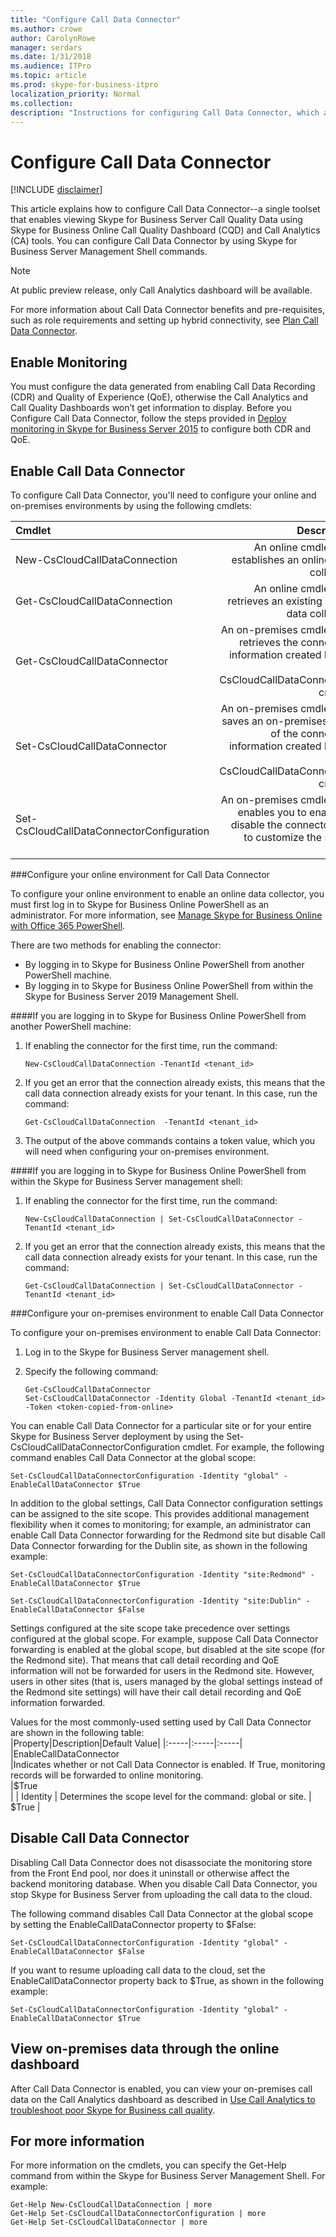 ```yaml
---
title: "Configure Call Data Connector"
ms.author: crowe
author: CarolynRowe
manager: serdars
ms.date: 1/31/2018
ms.audience: ITPro
ms.topic: article
ms.prod: skype-for-business-itpro
localization_priority: Normal
ms.collection: 
description: "Instructions for configuring Call Data Connector, which allows telemetry from Skype for Business on-premises to be viewed using Skype for Business Online tools."
---
```


# Configure Call Data Connector

[!INCLUDE [disclaimer](../disclaimer.md)]

This article explains how to configure Call Data Connector--a single toolset that enables viewing Skype for Business Server Call Quality Data using Skype for Business Online Call Quality Dashboard (CQD) and Call Analytics (CA) tools. You can configure Call Data Connector <!--using a wizard built into the Skype for Business Server Control Panel or--> by using Skype for Business Server Management Shell commands.  

> [!NOTE]
> At public preview release, only Call Analytics dashboard will be available.

For more information about Call Data Connector benefits and pre-requisites, such as role requirements and setting up hybrid connectivity, see  [Plan Call Data Connector](plan-call-data-connector.md).

## Enable Monitoring 
You must configure the data generated from enabling Call Data Recording (CDR) and Quality of Experience (QoE), otherwise the Call Analytics and Call Quality Dashboards won’t get information to display. Before you Configure Call Data Connector, follow the steps provided in [Deploy monitoring in Skype for Business Server 2015](../../SfbServer/deploy/deploy-monitoring/deploy-monitoring.md) to configure both CDR and QoE.
<!--The enable monitoring section might be better placed in the planning topic. or it might belong in both topics. CR:  I think we should leave it here.  It is a configuratino task so I think it belongs here.-->

## Enable Call Data Connector
<!--Once all the requirements are set up, you can run the Hybrid Setup Wizard in the Skype for Business Control Panel. If all the requirements are met, at the end of the wizard you  see a checkbox option to turn on Call Data Connector. Select the box labeled **Yes, Turn on**. 

Once Call Data Connector is enabled, you can set or confirm specific Call Data Connector settings for scope the same way you can set CDR and QoE settings, which have their own tabs in the Control Panel.

To do this from within the Skype for Business Server Control Panel, complete the following procedure:
  
1. Click **Monitoring and Archiving**.
    
2. On the **Call Detail Recording** tab, check the **Call Data Connector** box for each site you wish to monitor online, or uncheck sites as desired, and then click **Commit**.  -->
To configure Call Data Connector, you'll need to configure your online and on-premises environments by using the following cmdlets:

| Cmdlet| Description|
| :-----------------|---------------:|
| New-CsCloudCallDataConnection | An online cmdlet that establishes an online data collector.|
| Get-CsCloudCallDataConnection | An online cmdlet that retrieves an existing online data collector.|  
| Get-CsCloudCallDataConnector | An on-premises cmdlet that retrieves the connection information created by the New-CsCloudCallDataConnection cmdlet. |
| Set-CsCloudCallDataConnector | An on-premises cmdlet that saves an on-premises copy of the connection information created by the New-CsCloudCallDataConnection cmdlet. |  
| Set-CsCloudCallDataConnectorConfiguration | An on-premises cmdlet that enables you to enable or disable the connector and to customize the scope level.|

###Configure your online environment for Call Data Connector

To configure your online environment to enable an online data collector, you must first log in to Skype for Business Online PowerShell as an administrator. For more information, see [Manage Skype for Business Online with Office 365 PowerShell](https://docs.microsoft.com/en-us/office365/enterprise/powershell/manage-skype-for-business-online-with-office-365-powershell).

There are two methods for enabling the connector:

- By logging in to Skype for Business Online PowerShell from another PowerShell machine.
- By logging in to Skype for Business Online PowerShell from within the Skype for Business Server 2019 Management Shell.

####If you are logging in to Skype for Business Online PowerShell from another PowerShell machine:

1.	If enabling the connector for the first time, run the command: 

    ``` 
    New-CsCloudCallDataConnection -TenantId <tenant_id> 
    ```

2.	If you get an error that the connection already exists, this means that the call data connection already exists for your tenant. In this case, run the command: 

    ```
    Get-CsCloudCallDataConnection  -TenantId <tenant_id>  
    ```

3. The output of the above commands contains a token value, which you will need when configuring your on-premises environment.


####If you are logging in to Skype for Business Online PowerShell from within the Skype for Business Server management shell:

1. If enabling the connector for the first time, run the command:

   ```
   New-CsCloudCallDataConnection | Set-CsCloudCallDataConnector -TenantId <tenant_id>
   ```

2. If you get an error that the connection already exists, this means that the call data connection already exists for your tenant. In this case, run the command: 

   ```Get-CsCloudCallDataConnection | Set-CsCloudCallDataConnector -TenantId <tenant_id>```


###Configure your on-premises environment to enable Call Data Connector

To configure your on-premises environment to enable Call Data Connector:

1. Log in to the Skype for Business Server management shell.

2. Specify the following command:

   ```
   Get-CsCloudCallDataConnector
   Set-CsCloudCallDataConnector -Identity Global -TenantId <tenant_id> -Token <token-copied-from-online>
   ```

You can enable Call Data Connector for a particular site or for your entire Skype for Business Server deployment by using the Set-CsCloudCallDataConnectorConfiguration cmdlet.  For example, the following command enables Call Data Connector at the global scope:

```
Set-CsCloudCallDataConnectorConfiguration -Identity "global" -EnableCallDataConnector $True
```

In addition to the global settings, Call Data Connector configuration settings can be assigned to the site scope. This provides additional management flexibility when it comes to monitoring; for example, an administrator can enable Call Data Connector forwarding for the Redmond site but disable Call Data Connector forwarding for the Dublin site, as shown in the following example:
  
```
Set-CsCloudCallDataConnectorConfiguration -Identity "site:Redmond" -EnableCallDataConnector $True
```

```
Set-CsCloudCallDataConnectorConfiguration -Identity "site:Dublin" -EnableCallDataConnector $False
```

Settings configured at the site scope take precedence over settings configured at the global scope. For example, suppose Call Data Connector forwarding is enabled at the global scope, but disabled at the site scope (for the Redmond site). That means that call detail recording and QoE information will not be forwarded for users in the Redmond site. However, users in other sites (that is, users managed by the global settings instead of the Redmond site settings) will have their call detail recording and QoE information forwarded.

Values for the most commonly-used setting used by Call Data Connector are shown in the following table:  
|Property|Description|Default Value|
|:-----|:-----|:-----|
|EnableCallDataConnector  <br/> |Indicates whether or not Call Data Connector is enabled. If True, monitoring records will be forwarded to online monitoring.  <br/> |$True  <br/> |
| Identity | Determines the scope level for the command: global or site.   | $True  |

## Disable Call Data Connector

Disabling Call Data Connector does not disassociate the monitoring store from the Front End pool, nor does it uninstall or otherwise affect the backend monitoring database. When you disable Call Data Connector, you stop Skype for Business Server from uploading the call data to the cloud. 

The following command disables Call Data Connector at the global scope by setting the EnableCallDataConnector property to $False:
  
```
Set-CsCloudCallDataConnectorConfiguration -Identity "global" -EnableCallDataConnector $False
```

If you want to resume uploading call data to the cloud, set the EnableCallDataConnector property back to $True, as shown in the following example:

```
Set-CsCloudCallDataConnectorConfiguration -Identity "global" -EnableCallDataConnector $True
```

## View on-premises data through the online dashboard

 After Call Data Connector is enabled, you can view your on-premises call data on the Call Analytics dashboard as described in  [Use Call Analytics to troubleshoot poor Skype for Business call quality](../../SfbOnline/using-call-quality-in-your-organization/use-call-analytics-to-troubleshoot-poor-call-quality).


## For more information

For more information on the cmdlets, you can specify the Get-Help command from within the Skype for Business Server Management Shell.  For example:
  
```
Get-Help New-CsCloudCallDataConnection | more
Get-Help Set-CsCloudCallDataConnectorConfiguration | more
Get-Help Set-CsCloudCallDataConnector | more 
```